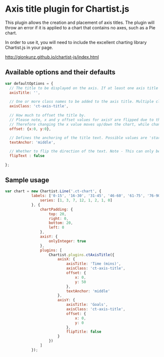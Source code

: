 # Axis title plugin for Chartist.js

This plugin allows the creation and placement of axis titles. The plugin will throw an error if it is applied to a chart
that contains no axes, such as a Pie chart.

In order to use it, you will need to include the excellent charting library Chartist.js in your page.

http://gionkunz.github.io/chartist-js/index.html


## Available options and their defaults

```javascript
var defaultOptions = {
  // The title to be displayed on the axis. If at least one axis title is not supplied then an error is thrown.
  axisTitle: '',
  
  // One or more class names to be added to the axis title. Multiple class names should be separated by a space.
  axisClass: 'ct-axis-title',
  
  // How much to offset the title by. 
  // Please note, x and y offset values for axisY are flipped due to the rotation of the axisY title by 90 degrees. 
  // Therefore changing the x value moves up/down the chart, while changing y moves left/right.
  offset: {x:0, y:0},
  
  // Defines the anchoring of the title text. Possible values are 'start', 'end' and 'middle'.
  textAnchor: 'middle',

  // Whether to flip the direction of the text. Note - This can only be used on axis Y.
  flipText : false
  
};
```

## Sample usage

```javascript
var chart = new Chartist.Line('.ct-chart', {
            labels: ['0-15', '16-30', '31-45', '46-60', '61-75', '76-90', '91-105', '106-120'],
                series: [1, 3, 7, 12, 1, 2, 1, 0]
            }, {
                chartPadding: {
                    top: 20,
                    right: 0,
                    bottom: 20,
                    left: 0
                },
                axisY: {
                    onlyInteger: true
                },
                plugins: [
                    Chartist.plugins.ctAxisTitle({
                        axisX: {
                            axisTitle: 'Time (mins)',
                            axisClass: 'ct-axis-title',
                            offset: {
                                x: 0,
                                y: 50
                            },
                            textAnchor: 'middle'
                        },
                        axisY: {
                            axisTitle: 'Goals',
                            axisClass: 'ct-axis-title',
                            offset: {
                                x: 0,
                                y: 0
                            },
                            flipTitle: false
                        }
                    })
                ]
            });
```
